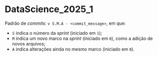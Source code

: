 # DataScience_2025_1

Padrão de _commits_:
`v S.M.A - <commit_message>`,
em que:

- `S` indica o número da _sprint_ (iniciado em `1`);
- `M` indica um novo marco na _sprint_ (iniciado em `0`), como a adição de novos arquivos;
- `A` indica alterações ainda no mesmo marco (iniciado em `0`).
